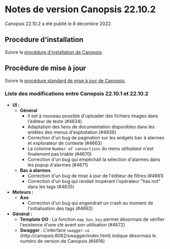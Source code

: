 # Notes de version Canopsis 22.10.2

Canopsis 22.10.2 a été publié le 8 décembre 2022.

## Procédure d'installation

Suivre la [procédure d'installation de Canopsis](../guide-administration/installation/index.md).

## Procédure de mise à jour

Suivre la [procédure standard de mise à jour de Canopsis](../guide-administration/mise-a-jour/index.md).

### Liste des modifications entre Canopsis 22.10.1 et 22.10.2

*  **UI :**
    * **Général**
        * Il est à nouveau possible d'uploader des fichiers images dans l'éditeur de texte (#4634)
        * Adaptation des liens de documentation disponibles dans les entêtes des menus d'exploitation (#4636)
        * Correction d'un bug de pagination sur les widgets bac à alarmes et explorateur de contexte (#4663)
        * La colonne `Number of connections` du menu utilisateur n'est finalement pas triable (#4670)
        * Correction d'un bug qui empêchait la sélection d'alarmes dans les popup d'alarmes (#4671)
    * **Bac à alarmes**
        * Correction d'un bug de mise à jour de l'éditeur de filtres (#4661)
        * Correction d'un bug qui rendait inopérant l'opérateur "has not" dans les tags (#4635)
*  **Moteurs :**
    * **Axe**
        * Correction d'un bug qui engendrait un crash au moment de l'initialisation des tags (#4662)
*  **Général :**
    * **Template GO** : La fonction `map_has_key` permet désormais de vérifier l'existence d'une clé avant son utilisation (#4672)
    * **Swagger** : L'interface `swagger-ui` (http://canopsis:8082/swagger/index.html) indique désormais le numéro de version de Canopsis (#4616)
